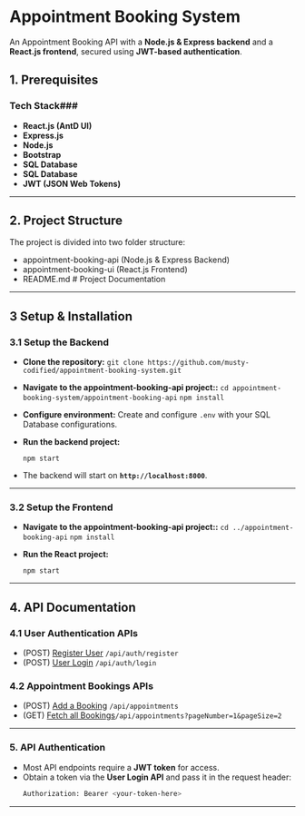 # Appointment Booking System

An Appointment Booking API with a **Node.js & Express backend** and a **React.js frontend**, secured using 
**JWT-based authentication**.

## 1. Prerequisites ##
### Tech Stack###
- **React.js (AntD UI)**
- **Express.js**
- **Node.js**
- **Bootstrap** 
- **SQL Database** 
- **SQL Database** 
- **JWT (JSON Web Tokens)**

---

## 2. Project Structure ##

The project is divided into two folder structure:

- appointment-booking-api (Node.js & Express Backend)
- appointment-booking-ui (React.js Frontend)
- README.md # Project Documentation

---

## 3 Setup & Installation ##

### 3.1 Setup the Backend ###

- **Clone the repository:**
  `git clone https://github.com/musty-codified/appointment-booking-system.git`
- **Navigate to the appointment-booking-api project::**
  `cd appointment-booking-system/appointment-booking-api`
  `npm install`
- **Configure environment:** Create and configure `.env` with your SQL Database configurations.
- **Run the backend project:**

  `npm start`

- The backend will start on **`http://localhost:8000`**.

---

### 3.2 Setup the Frontend ###
- **Navigate to the appointment-booking-api project::**
  `cd ../appointment-booking-api`
  `npm install`
- **Run the React project:**

  `npm start`

---

## 4. API Documentation ##

### 4.1 User Authentication APIs ###

- (POST) [Register  User](http://localhost:8000/api/auth/register) `/api/auth/register`
- (POST) [User Login](http://localhost:8000/api/auth/login) `/api/auth/login`

### 4.2 Appointment Bookings APIs ###

- (POST) [Add a Booking](http://localhost:8000/api/appointments) `/api/appointments`
- (GET)  [Fetch all Bookings](http://localhost:8000/api/appointments)`/api/appointments?pageNumber=1&pageSize=2`

---

### 5. API Authentication

- Most API endpoints require a **JWT token** for access.
- Obtain a token via the **User Login API** and pass it in the request header:
  ```sh
  Authorization: Bearer <your-token-here>
  ```

---
